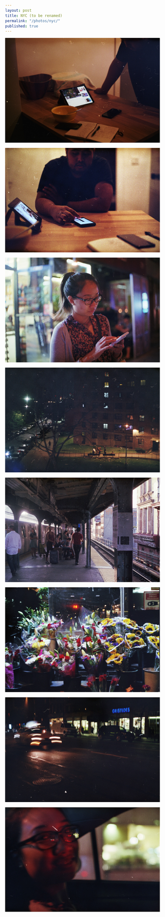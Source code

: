 ```yaml
---
layout: post
title: NYC (to be renamed)
permalink: "/photos/nyc/"
published: true
---
```


![](Diego0001.jpeg)

![](Untitled-10.jpeg)

![](Untitled-11.jpeg)

![](Untitled-4.jpeg)

![](Untitled-5.jpeg)

![](Untitled-6.jpeg)

![](Untitled-7.jpeg)

![](Untitled-9.jpeg)
